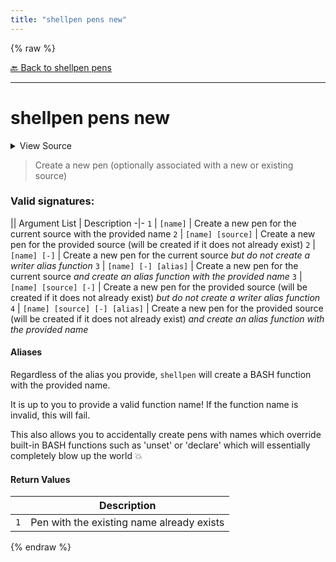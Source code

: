 ```yaml
---
title: "shellpen pens new"
---
```


{% raw %}





[🔙 Back to shellpen pens](/api/shellpen/pens)

---







<!-- Todo, if there are no subcommands under the child commands, use a smaller heading size -->

# shellpen pens new



<details>
  <summary>View Source</summary>

{% endraw %}
{% highlight sh %}

local __shellpen__pens_new_penName=''
local __shellpen__pens_new_sourceName=''
local __shellpen__pens_new_createAlias=true
local __shellpen__pens_new_aliasName=''

if [ $# -eq 1 ]
then
  __shellpen__pens_new_penName="$1"
elif [ $# -eq 2 ] && [ "$2" = '-' ]
then
  __shellpen__pens_new_penName="$1"
  __shellpen__pens_new_createalias=false
elif [ $# -eq 2 ]
then
  __shellpen__pens_new_penName="$1"
  __shellpen__pens_new_sourceName="$2"
elif [ $# -eq 3 ] && [ "$2" = '-' ]
then
  __shellpen__pens_new_penName="$1"
  __shellpen__pens_new_aliasName="$3"
elif [ $# -eq 3 ] && [ "$3" = '-' ]
then
  __shellpen__pens_new_penName="$1"
  __shellpen__pens_new_sourceName="$2"
  __shellpen__pens_new_createalias=false
elif [ $# -eq 4 ] && [ "$3" = '-' ]
then
  __shellpen__pens_new_penName="$1"
  __shellpen__pens_new_sourceName="$2"
  __shellpen__pens_new_aliasName="$4"
else
  shellpen -- errors argumentError '%s\n%s' 'Invalid arguments' "Command: shellpen ${__shellpen__originalCliCommands[*]}"
  return 1
fi

if shellpen pens exists "$__shellpen__pens_new_penName"
then
  shellpen -- errors argumentError '%s\n%s' "Pen '$__shellpen__pens_new_penName' already exists" "Command: shellpen ${__shellpen__originalCliCommands[*]}"
  return 1
fi

if [ -n "$__shellpen__pens_new_sourceName" ] && ! shellpen sources exists "$__shellpen__pens_new_sourceName"
then
  shellpen sources new "$__shellpen__pens_new_sourceName"
fi

[ -z "$__shellpen__pens_new_sourceName" ] && shellpen sources current __shellpen__pens_new_sourceName

if [ "$__shellpen__pens_new_createAlias" = true ]
then
  [ -z "$__shellpen__pens_new_aliasName" ] && __shellpen__pens_new_aliasName="$__shellpen__pens_new_penName"
  local __shellpen__pens_new_aliasFunctionCode="
$__shellpen__pens_new_aliasName() {
  # Get the source name for this pen
  local __shellpen__penAlias_sourceName=''
  shellpen pens getSource \"$__shellpen__pens_new_penName\" - __shellpen__penAlias_sourceName

  # Call an 'append' shellpen DSL function
  # Sets the SHELLPEN_SOURCE environment variable which 'append' functions respect
  # to the *current* source for this pen (allowing the source to be changed later)
  # Also provides the pen name for debugging.
  SHELLPEN_SOURCE=\"\$__shellpen__penAlias_sourceName\" SHELLPEN_PEN=\"$__shellpen__pens_new_penName\" shellpen append \"\$@\"
}
"
  # Try it in a subshell first
  local __shellpen__pens_new_aliasFunctionEvalOutput=''
  __shellpen__pens_new_aliasFunctionEvalOutput="$( eval "$__shellpen__pens_new_aliasFunctionCode" 2>&1 )"
  if [ $? -ne 0 ]
  then
    shellpen -- errors argumentError '%s\n%s\n%s' "Alias name '$__shellpen__pens_new_aliasName' is not valid, please choose something that works as as valid BASH function name. Pen creation failed." "Command: shellpen ${__shellpen__originalCliCommands[*]}" "Function creation error: '$__shellpen__pens_new_aliasFunctionEvalOutput'"
    return 2
  else
    eval "$__shellpen__pens_new_aliasFunctionCode"
    shellpen result
  fi
fi

_SHELLPEN_PENS+=("$__shellpen__pens_new_penName")
_SHELLPEN_PEN_SOURCES+=("$__shellpen__pens_new_sourceName")
{% endhighlight %}
{% raw %}

</details>



> Create a new pen (optionally associated with a new or existing source)

### Valid signatures:

|| Argument List | Description
-|-
`1` | `[name]` | Create a new pen for the current source with the provided name
`2` | `[name] [source]` | Create a new pen for the provided source (will be created if it does not already exist)
`2` | `[name] [-]` | Create a new pen for the current source _but do not create a writer alias function_
`3` | `[name] [-] [alias]` | Create a new pen for the current source _and create an alias function with the provided name_
`3` | `[name] [source] [-]` | Create a new pen for the provided source (will be created if it does not already exist) _but do not create a writer alias function_
`4` | `[name] [source] [-] [alias]` | Create a new pen for the provided source (will be created if it does not already exist) _and create an alias function with the provided name_


#### Aliases

Regardless of the alias you provide, `shellpen` will create a BASH function with the provided name.

It is up to you to provide a valid function name! If the function name is invalid, this will fail.

This also allows you to accidentally create pens with names which override built-in BASH functions
such as 'unset' or 'declare' which will essentially completely blow up the world 💥





#### Return Values

| | Description |
|-|-------------|
| `1` | Pen with the existing name already exists |





  
{% endraw %}
